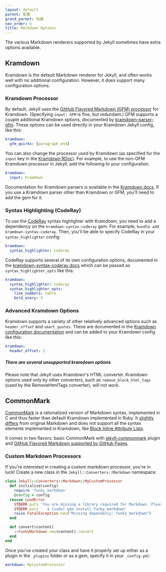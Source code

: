 ```yaml
---
layout: default
parent: 配置
grand_parent: 构建
nav_order: 5
title: Markdown Options
---
```

The various Markdown renderers supported by Jekyll sometimes have extra options
available.

## Kramdown

Kramdown is the default Markdown renderer for Jekyll, and often works well with no additional configuration. However, it does support many configuration options.

### Kramdown Processor

By default, Jekyll uses the [GitHub Flavored Markdown (GFM) processor](https://github.com/kramdown/parser-gfm) for Kramdown. (Specifying `input: GFM` is fine, but redundant.) GFM supports a couple additional Kramdown options, documented by [kramdown-parser-gfm](https://github.com/kramdown/parser-gfm). These options can be used directly in your Kramdown Jekyll config, like this:

```yaml
kramdown:
  gfm_quirks: [paragraph_end]
```

You can also change the processor used by Kramdown (as specified for the `input` key in the [Kramdown RDoc](https://kramdown.gettalong.org/rdoc/Kramdown/Document.html#method-c-new)). For example, to use the non-GFM Kramdown processor in Jekyll, add the following to your configuration.

```yaml
kramdown:
  input: Kramdown
```

Documentation for Kramdown parsers is available in the [Kramdown docs](https://kramdown.gettalong.org/parser/kramdown.html). If you use a Kramdown parser other than Kramdown or GFM, you'll need to add the gem for it.

### Syntax Highlighting (CodeRay)

To use the [CodeRay](http://coderay.rubychan.de/) syntax highlighter with Kramdown, you  need to add a dependency on the `kramdown-syntax-coderay` gem. For example, `bundle add kramdown-syntax-coderay`. Then, you'll be able to specify CodeRay in your `syntax_highlighter` config:

```yaml
kramdown:
  syntax_highlighter: coderay
```

CodeRay supports several of its own configuration options, documented in the [kramdown-syntax-coderay docs](https://github.com/kramdown/syntax-coderay) which can be passed as `syntax_highlighter_opts` like this:

```yaml
kramdown:
  syntax_highlighter: coderay
  syntax_highlighter_opts:
    line_numbers: table
    bold_every: 5
```

### Advanced Kramdown Options

Kramdown supports a variety of other relatively advanced options such as `header_offset` and `smart_quotes`. These are documented in the [Kramdown configuration documentation](https://kramdown.gettalong.org/options.html) and can be added to your Kramdown config like this:

```yaml
kramdown:
  header_offset: 2
```

<div class="note warning">
  <h5>There are several unsupported kramdown options</h5>
  <p>
    Please note that Jekyll uses Kramdown's HTML converter. Kramdown options used only by other converters, such as <code>remove_block_html_tags</code> (used by the RemoveHtmlTags converter), will not work.
  </p>
</div>

## CommonMark

[CommonMark](https://commonmark.org/) is a rationalized version of Markdown syntax, implemented in C and thus faster than default Kramdown implemented in Ruby. It [slightly differs](https://github.com/commonmark/CommonMark#differences-from-original-markdown) from original Markdown and does not support all the syntax elements implemented in Kramdown, like [Block Inline Attribute Lists](https://kramdown.gettalong.org/syntax.html#block-ials).

It comes in two flavors: basic CommonMark with [jekyll-commonmark](https://github.com/jekyll/jekyll-commonmark) plugin and [GitHub Flavored Markdown supported by GitHub Pages](https://github.com/github/jekyll-commonmark-ghpages).

### Custom Markdown Processors

If you're interested in creating a custom markdown processor, you're in luck! Create a new class in the `Jekyll::Converters::Markdown` namespace:

```ruby
class Jekyll::Converters::Markdown::MyCustomProcessor
  def initialize(config)
    require 'funky_markdown'
    @config = config
  rescue LoadError
    STDERR.puts 'You are missing a library required for Markdown. Please run:'
    STDERR.puts '  $ [sudo] gem install funky_markdown'
    raise FatalException.new("Missing dependency: funky_markdown")
  end

  def convert(content)
    ::FunkyMarkdown.new(content).convert
  end
end
```

Once you've created your class and have it properly set up either as a plugin
in the `_plugins` folder or as a gem, specify it in your `_config.yml`:

```yaml
markdown: MyCustomProcessor
```
